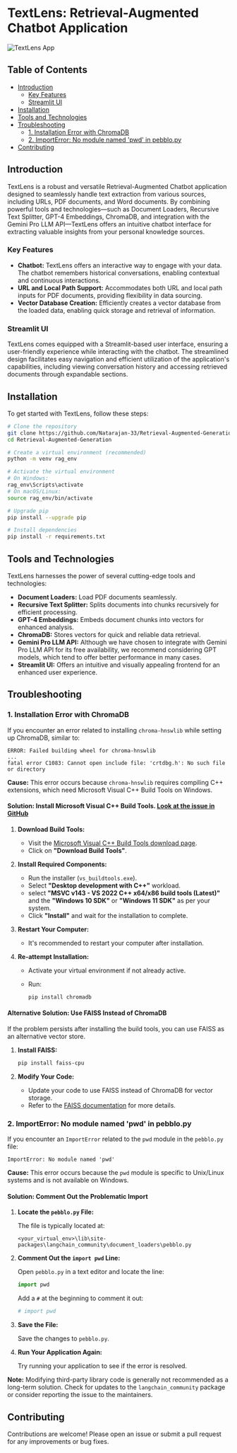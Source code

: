 # TextLens: Retrieval-Augmented Chatbot Application

![TextLens App](https://github.com/user-attachments/assets/271338ea-6ec5-40f0-b545-116b8a884f13)

## Table of Contents

- [Introduction](#introduction)
  - [Key Features](#key-features)
  - [Streamlit UI](#streamlit-ui)
- [Installation](#installation)
- [Tools and Technologies](#tools-and-technologies)
- [Troubleshooting](#troubleshooting)
  - [1. Installation Error with ChromaDB](#1-installation-error-with-chromadb)
  - [2. ImportError: No module named 'pwd' in pebblo.py](#2-importerror-no-module-named-pwd-in-pebblopy)
- [Contributing](#contributing)

## Introduction

TextLens is a robust and versatile Retrieval-Augmented Chatbot application designed to seamlessly handle text extraction from various sources, including URLs, PDF documents, and Word documents. By combining powerful tools and technologies—such as Document Loaders, Recursive Text Splitter, GPT-4 Embeddings, ChromaDB, and integration with the Gemini Pro LLM API—TextLens offers an intuitive chatbot interface for extracting valuable insights from your personal knowledge sources.

### Key Features

- **Chatbot:** TextLens offers an interactive way to engage with your data. The chatbot remembers historical conversations, enabling contextual and continuous interactions.
- **URL and Local Path Support:** Accommodates both URL and local path inputs for PDF documents, providing flexibility in data sourcing.
- **Vector Database Creation:** Efficiently creates a vector database from the loaded data, enabling quick storage and retrieval of information.

### Streamlit UI

TextLens comes equipped with a Streamlit-based user interface, ensuring a user-friendly experience while interacting with the chatbot. The streamlined design facilitates easy navigation and efficient utilization of the application's capabilities, including viewing conversation history and accessing retrieved documents through expandable sections.

## Installation

To get started with TextLens, follow these steps:

```bash
# Clone the repository
git clone https://github.com/Natarajan-33/Retrieval-Augmented-Generation.git
cd Retrieval-Augmented-Generation

# Create a virtual environment (recommended)
python -m venv rag_env

# Activate the virtual environment
# On Windows:
rag_env\Scripts\activate
# On macOS/Linux:
source rag_env/bin/activate

# Upgrade pip
pip install --upgrade pip

# Install dependencies
pip install -r requirements.txt
```

## Tools and Technologies

TextLens harnesses the power of several cutting-edge tools and technologies:

- **Document Loaders:** Load PDF documents seamlessly.
- **Recursive Text Splitter:** Splits documents into chunks recursively for efficient processing.
- **GPT-4 Embeddings:** Embeds document chunks into vectors for enhanced analysis.
- **ChromaDB:** Stores vectors for quick and reliable data retrieval.
- **Gemini Pro LLM API:** Although we have chosen to integrate with Gemini Pro LLM API for its free availability, we recommend considering GPT models, which tend to offer better performance in many cases.
- **Streamlit UI:** Offers an intuitive and visually appealing frontend for an enhanced user experience.

## Troubleshooting

### 1. Installation Error with ChromaDB

If you encounter an error related to installing `chroma-hnswlib` while setting up ChromaDB, similar to:

```
ERROR: Failed building wheel for chroma-hnswlib
...
fatal error C1083: Cannot open include file: 'crtdbg.h': No such file or directory
```

**Cause:** This error occurs because `chroma-hnswlib` requires compiling C++ extensions, which need Microsoft Visual C++ Build Tools on Windows.

#### **Solution: Install Microsoft Visual C++ Build Tools.** [Look at the issue in GitHub](https://github.com/chroma-core/chroma/issues/189#issuecomment-1454418844)

1. **Download Build Tools:**

   - Visit the [Microsoft Visual C++ Build Tools download page](https://visualstudio.microsoft.com/visual-cpp-build-tools/).
   - Click on **"Download Build Tools"**.

2. **Install Required Components:**

   - Run the installer (`vs_buildtools.exe`).
   - Select **"Desktop development with C++"** workload.
   - select **"MSVC v143 - VS 2022 C++ x64/x86 build tools (Latest)"** and the **"Windows 10 SDK"** or **"Windows 11 SDK"** as per your system.
   - Click **"Install"** and wait for the installation to complete.

3. **Restart Your Computer:**

   - It's recommended to restart your computer after installation.

4. **Re-attempt Installation:**

   - Activate your virtual environment if not already active.
   - Run:

     ```bash
     pip install chromadb
     ```

#### **Alternative Solution: Use FAISS Instead of ChromaDB**

If the problem persists after installing the build tools, you can use FAISS as an alternative vector store.

1. **Install FAISS:**

   ```bash
   pip install faiss-cpu
   ```

2. **Modify Your Code:**

   - Update your code to use FAISS instead of ChromaDB for vector storage.
   - Refer to the [FAISS documentation](https://github.com/facebookresearch/faiss) for more details.

### 2. ImportError: No module named 'pwd' in pebblo.py

If you encounter an `ImportError` related to the `pwd` module in the `pebblo.py` file:

```
ImportError: No module named 'pwd'
```

**Cause:** This error occurs because the `pwd` module is specific to Unix/Linux systems and is not available on Windows.

#### **Solution: Comment Out the Problematic Import**

1. **Locate the `pebblo.py` File:**

   The file is typically located at:

   ```
   <your_virtual_env>\lib\site-packages\langchain_community\document_loaders\pebblo.py
   ```

2. **Comment Out the `import pwd` Line:**

   Open `pebblo.py` in a text editor and locate the line:

   ```python
   import pwd
   ```

   Add a `#` at the beginning to comment it out:

   ```python
   # import pwd
   ```

3. **Save the File:**

   Save the changes to `pebblo.py`.

4. **Run Your Application Again:**

   Try running your application to see if the error is resolved.

**Note:** Modifying third-party library code is generally not recommended as a long-term solution. Check for updates to the `langchain_community` package or consider reporting the issue to the maintainers.

## Contributing

Contributions are welcome! Please open an issue or submit a pull request for any improvements or bug fixes.
